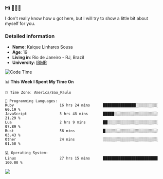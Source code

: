 ### Hi 🙋🏽‍♂️

I don't really know how u got here, but I will try to show a little bit about myself for you.

### Detailed information

* **Name**: Kaique Linhares Sousa
* **Age**: 19
* **Living in**: Rio  de Janeiro - RJ, Brazil
* **University**: [IBMR](https://www.ibmr.br/)

<!--START_SECTION:waka-->
![Code Time](http://img.shields.io/badge/Code%20Time-882%20hrs%2037%20mins-blue)

📊 **This Week I Spent My Time On** 

```text
🕑︎ Time Zone: America/Sao_Paulo

💬 Programming Languages: 
Ruby                     16 hrs 24 mins      ███████████████░░░░░░░░░░   60.19 % 
JavaScript               5 hrs 48 mins       █████░░░░░░░░░░░░░░░░░░░░   21.29 % 
Lua                      2 hrs 9 mins        ██░░░░░░░░░░░░░░░░░░░░░░░   07.89 % 
Rust                     56 mins             █░░░░░░░░░░░░░░░░░░░░░░░░   03.43 % 
Other                    24 mins             ░░░░░░░░░░░░░░░░░░░░░░░░░   01.50 % 

💻 Operating System: 
Linux                    27 hrs 15 mins      █████████████████████████   100.00 % 
```


<!--END_SECTION:waka-->

<a href="https://www.linkedin.com/in/kaique-linhares-25a840208/"  target="_blank"><img src="https://img.shields.io/badge/-LinkedIn-%230077B5?style=for-the-badge&logo=linkedin&logoColor=white" target="_blank"></a>
